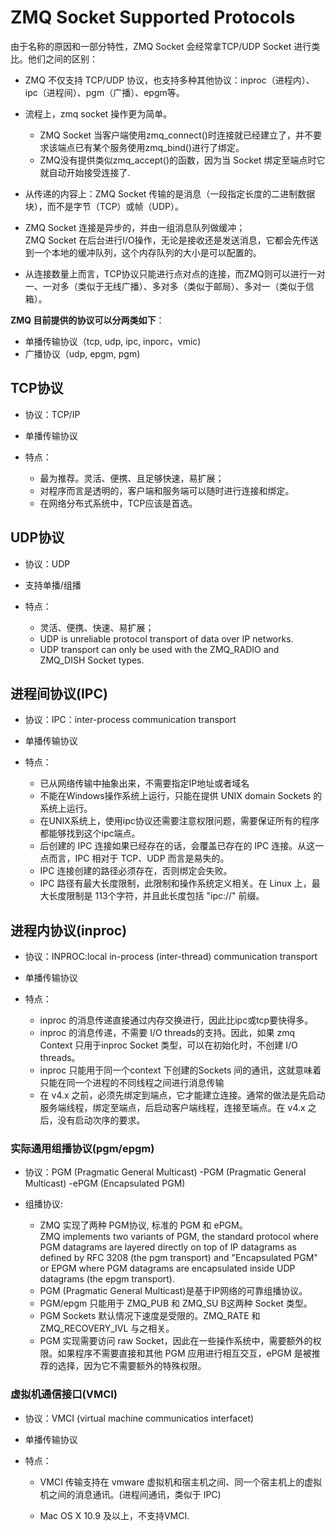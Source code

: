 # ZMQ Socket Supported Protocols

 由于名称的原因和一部分特性，ZMQ Socket 会经常拿TCP/UDP Socket 进行类比。他们之间的区别：

 - ZMQ 不仅支持 TCP/UDP 协议，也支持多种其他协议：inproc（进程内）、ipc（进程间）、pgm（广播）、epgm等。

 - 流程上，zmq socket 操作更为简单。
    - ZMQ Socket 当客户端使用zmq_connect()时连接就已经建立了，并不要求该端点已有某个服务使用zmq_bind()进行了绑定。
    - ZMQ没有提供类似zmq_accept()的函数，因为当 Socket 绑定至端点时它就自动开始接受连接了.

 - 从传递的内容上：ZMQ Socket 传输的是消息（一段指定长度的二进制数据块），而不是字节（TCP）或帧（UDP）。
 
 - ZMQ Socket 连接是异步的，并由一组消息队列做缓冲；  
 ZMQ Socket 在后台进行I/O操作，无论是接收还是发送消息，它都会先传送到一个本地的缓冲队列，这个内存队列的大小是可以配置的。

 - 从连接数量上而言，TCP协议只能进行点对点的连接，而ZMQ则可以进行一对一、一对多（类似于无线广播）、多对多（类似于邮局）、多对一（类似于信箱）。


**ZMQ 目前提供的协议可以分两类如下**：
 - 单播传输协议（tcp, udp, ipc, inporc，vmic)
 - 广播协议（udp, epgm, pgm)

## TCP协议

- 协议：TCP/IP

- 单播传输协议

- 特点：
    - 最为推荐。灵活、便携、且足够快速，易扩展；
    - 对程序而言是透明的，客户端和服务端可以随时进行连接和绑定。
    - 在网络分布式系统中，TCP应该是首选。

## UDP协议

- 协议：UDP

- 支持单播/组播

- 特点：
    - 灵活、便携、快速、易扩展；
    - UDP is unreliable protocol transport of data over IP networks.
    - UDP transport can only be used with the ZMQ_RADIO and ZMQ_DISH Socket types.
 
## 进程间协议(IPC)  

- 协议：IPC：inter-process communication transport

- 单播传输协议

- 特点：
    - 已从网络传输中抽象出来，不需要指定IP地址或者域名
    - 不能在Windows操作系统上运行，只能在提供 UNIX domain Sockets 的系统上运行。
    - 在UNIX系统上，使用ipc协议还需要注意权限问题，需要保证所有的程序都能够找到这个ipc端点。
    - 后创建的 IPC 连接如果已经存在的话，会覆盖已存在的 IPC 连接。从这一点而言，IPC 相对于 TCP、UDP 而言是易失的。
    - IPC 连接创建的路径必须存在，否则绑定会失败。
    - IPC 路径有最大长度限制，此限制和操作系统定义相关。在 Linux 上，最大长度限制是 113个字符，并且此长度包括 "ipc://" 前缀。

## 进程内协议(inproc)  

- 协议：INPROC:local in-process (inter-thread) communication transport

- 单播传输协议

- 特点：
    - inproc 的消息传递直接通过内存交换进行，因此比ipc或tcp要快得多。
    - inproc 的消息传递，不需要 I/O threads的支持。因此，如果 zmq Context 只用于inproc Socket 类型，可以在初始化时，不创建 I/O threads。
    - inproc 只能用于同一个context 下创建的Sockets 间的通讯，这就意味着只能在同一个进程的不同线程之间进行消息传输
    - 在 v4.x 之前，必须先绑定到端点，它才能建立连接。通常的做法是先启动服务端线程，绑定至端点，后启动客户端线程，连接至端点。在 v4.x 之后，没有启动次序的要求。

### 实际通用组播协议(pgm/epgm) 

 - 协议：PGM (Pragmatic General Multicast)
    -PGM (Pragmatic General Multicast) 
    -ePGM (Encapsulated PGM)

 - 组播协议: 

    - ZMQ 实现了两种 PGM协议, 标准的 PGM 和 ePGM。  
    ZMQ implements two variants of PGM, the standard protocol where PGM datagrams are layered directly on top of IP datagrams as defined by RFC 3208 (the pgm transport) and "Encapsulated PGM" or EPGM where PGM datagrams are encapsulated inside UDP datagrams (the epgm transport).
    - PGM (Pragmatic General Multicast)是基于IP网络的可靠组播协议。
    - PGM/epgm 只能用于 ZMQ_PUB 和 ZMQ_SU B这两种 Socket 类型。
    - PGM Sockets 默认情况下速度是受限的。ZMQ_RATE 和 ZMQ_RECOVERY_IVL 与之相关。
    - PGM 实现需要访问 raw Socket，因此在一些操作系统中，需要额外的权限。如果程序不需要直接和其他 PGM 应用进行相互交互，ePGM 是被推荐的选择，因为它不需要额外的特殊权限。

### 虚拟机通信接口(VMCI)

 - 协议：VMCI (virtual machine communicatios interfacet)

- 单播传输协议

- 特点：
    - VMCI 传输支持在 vmware 虚拟机和宿主机之间、同一个宿主机上的虚拟机之间的消息通讯。(进程间通讯，类似于 IPC)

    - Mac OS X 10.9 及以上，不支持VMCI.